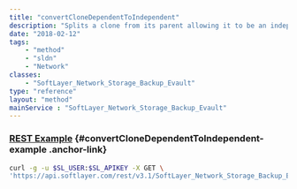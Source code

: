 ```yaml
---
title: "convertCloneDependentToIndependent"
description: "Splits a clone from its parent allowing it to be an independent volume."
date: "2018-02-12"
tags:
    - "method"
    - "sldn"
    - "Network"
classes:
    - "SoftLayer_Network_Storage_Backup_Evault"
type: "reference"
layout: "method"
mainService : "SoftLayer_Network_Storage_Backup_Evault"
---
```


### [REST Example](#convertCloneDependentToIndependent-example) <a href="/article/rest/"><i class="fas fa-question"></i></a> {#convertCloneDependentToIndependent-example .anchor-link} 
```bash
curl -g -u $SL_USER:$SL_APIKEY -X GET \
'https://api.softlayer.com/rest/v3.1/SoftLayer_Network_Storage_Backup_Evault/{SoftLayer_Network_Storage_Backup_EvaultID}/convertCloneDependentToIndependent'
```
